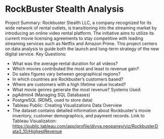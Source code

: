 # RockBuster Stealth Analysis 
 Project Summary: 
Rockbuster Stealth LLC, a company recognized for its wide network of rental outlets, is transitioning into the streaming market by introducing an online video rental platform. The initiative aims to utilize its current movie licensing agreements to stay competitive with leading streaming services such as Netflix and Amazon Prime. This project centers on data analysis to guide both the launch and long-term strategy of the new digital service.
Key Questions: 
- What was the average rental duration for all videos?
- Which movies contributed the most and least to revenue gain?
- Do sales figures vary between geographical regions?
- In which countries are Rockbuster’s customers based?
-  Where are customers with a high lifetime value located?
-   What movie genres generate the most revenue?
Systems Used:
- pgAdmin4 (Managing SQL Databases)
- PostgreSQL (RDMS, used to store data)
- Tableau Public: Creating Visualizations
Data Overview
- The dataset contains detailed information about Rockbuster's movie inventory, customer demographics, and payment records.
Link to Tableau Visualization: https://public.tableau.com/app/profile/divya.neopaney/viz/RockbusterData3_10/HighestRevenue
